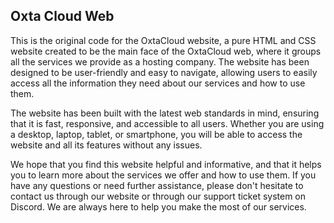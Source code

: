 ## Oxta Cloud Web

This is the original code for the OxtaCloud website, a pure HTML and CSS website created to be the main face of the OxtaCloud web, where it groups all the services we provide as a hosting company. The website has been designed to be user-friendly and easy to navigate, allowing users to easily access all the information they need about our services and how to use them.

The website has been built with the latest web standards in mind, ensuring that it is fast, responsive, and accessible to all users. Whether you are using a desktop, laptop, tablet, or smartphone, you will be able to access the website and all its features without any issues.

We hope that you find this website helpful and informative, and that it helps you to learn more about the services we offer and how to use them. If you have any questions or need further assistance, please don't hesitate to contact us through our website or through our support ticket system on Discord. We are always here to help you make the most of our services.